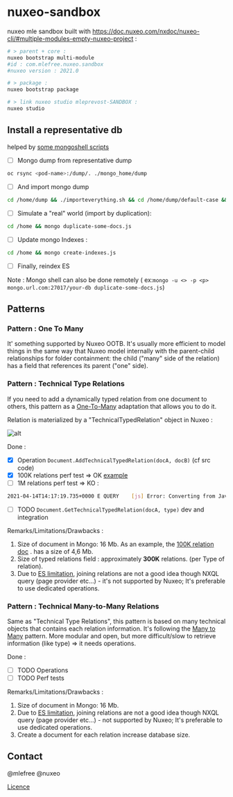 # nuxeo-sandbox
nuxeo mle sandbox built with https://doc.nuxeo.com/nxdoc/nuxeo-cli/#multiple-modules-empty-nuxeo-project :

```bash
# > parent + core :
nuxeo bootstrap multi-module
#id : com.mlefree.nuxeo.sandbox
#nuxeo version : 2021.0

# > package :
nuxeo bootstrap package

# > link nuxeo studio mleprevost-SANDBOX :
nuxeo studio
```


## Install a representative db

helped by [some mongoshell scripts](./scripts)

- [ ]  Mongo dump from representative dump

```bash
oc rsync <pod-name>:/dump/. ./mongo_home/dump
```

- [ ]  And import mongo dump

```bash
cd /home/dump && ./importeverything.sh && cd /home/dump/default-case && ./importeverything.sh
```

- [ ] Simulate a "real" world (import by duplication):

```bash
cd /home && mongo duplicate-some-docs.js
```

- [ ] Update mongo Indexes :

```bash
cd /home && mongo create-indexes.js
```

- [ ] Finally, reindex ES

Note : Mongo shell can also be done remotely (
ex:`mongo -u <> -p <p> mongo.url.com:27017/your-db duplicate-some-docs.js`)

## Patterns

### Pattern : One To Many

It' something supported by Nuxeo OOTB. It's usually more efficient to model things in the same way that Nuxeo model
internally with the parent-child relationships for folder containment:
the child ("many" side of the relation) has a field that references its parent ("one" side).

### Pattern : Technical Type Relations

If you need to add a dynamically typed relation from one document to others, this pattern as
a [One-To-Many](https://en.wikipedia.org/wiki/One-to-many_(data_model)) adaptation that allows you to do it.

Relation is materialized by a "TechnicalTypedRelation" object in Nuxeo :

![alt](https://www.websequencediagrams.com/files/render?link=50cb6bH4DkSEDqIk0uwYzo3YwBEwzSvn2yv4FSBtfzBgUnJWxi5ZWkO9y91adBsp)

Done :

- [x] Operation `Document.AddTechnicalTypedRelation(docA, docB)` (cf src code)
- [x] 100K relations perf test => OK [example](screenshots/technicalTypedRealtion100K.json)
- [ ] 1M relations perf test => KO :

```bash
2021-04-14T14:17:19.735+0000 E QUERY    [js] Error: Converting from JavaScript to BSON failed: Object size 48888989 exceeds limit of 16793600 bytes.  
```

- [ ] TODO `Document.GetTechnicalTypedRelation(docA, type)` dev and integration

Remarks/Limitations/Drawbacks :

1. Size of document in Mongo: 16 Mb. As an example, the [100K relation doc](screenshots/technicalTypedRealtion100K.json)
   . has a size of 4,6 Mb.
2. Size of typed relations field : approximately **300K** relations. (per Type of relation).
3. Due to [ES limitation](https://doc.nuxeo.com/nxdoc/nxql/#elasticsearch-nxql-limitations), joining relations are not a
   good idea though NXQL query (page provider etc...) - it's not supported by Nuxeo; It's preferable to use dedicated
   operations.

### Pattern : Technical Many-to-Many Relations

Same as "Technical Type Relations", this pattern is based on many technical objects that contains each relation
information. It's following the [Many to Many](https://en.wikipedia.org/wiki/Many-to-many_(data_model)) pattern. More
modular and open, but more difficult/slow to retrieve information (like type) => it needs operations.

Done :

- [ ] TODO Operations
- [ ] TODO Perf tests

Remarks/Limitations/Drawbacks  :

1. Size of document in Mongo: 16 Mb.
2. Due to [ES limitation](https://doc.nuxeo.com/nxdoc/nxql/#elasticsearch-nxql-limitations), joining relations are not a
   good idea though NXQL query (page provider etc...) - not supported by Nuxeo; It's preferable to use dedicated
   operations.
3. Create a document for each relation increase database size.

## Contact

@mlefree @nuxeo

[Licence](./LICENSE)

